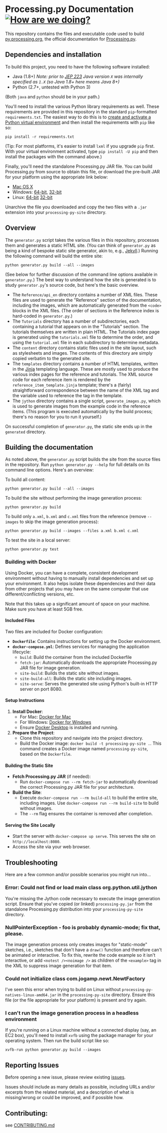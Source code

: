 # Processing.py Documentation [![How are we doing?](https://travis-ci.org/jdf/processing-py-site.svg)](https://travis-ci.org/jdf/processing-py-site)

This repository contains the files and executable code used to build
[py.processing.org](http://py.processing.org), the official documentation for
[Processing.py](https://github.com/jdf/processing.py).

## Dependencies and installation

To build this project, you need to have the following software installed:

* Java (1.8+) *Note: prior to [JEP 223](https://openjdk.org/jeps/223) Java version `X` was internally specified as `1.X` (so Java 1.8+ here means Java 8+)*
* Python (2.7+, untested with Python 3)

(Both `java` and `python` should be in your path.)

You'll need to install the various Python library requirements as well. These
requirements are provided in this repository in the standard `pip`-formatted
`requirements.txt`. The
easiest way to do this is to [create and activate a Python virtual
environment](http://docs.python-guide.org/en/latest/dev/virtualenvs/) and then
install the requirements with `pip` like so:

    pip install -r requirements.txt

(Tip: For most platforms, it's easier to install `lxml` if you upgrade `pip`
first. With your virtual environment activated, type `pip install -U pip` and
then install the packages with the command above.)

Finally, you'll need the standalone Processing.py JAR file. You can build
Processing.py from source to obtain this file, or download the pre-built JAR
for your platform using the appropriate link below:

* [Mac OS X](http://py.processing.org/processing.py-macosx.tgz)
* Windows: [64-bit](http://py.processing.org/processing.py-windows64.zip),
  [32-bit](http://py.processing.org/processing.py-windows32.zip)
* Linux: [64-bit](http://py.processing.org/processing.py-linux64.tgz)
  [32-bit](http://py.processing.org/processing.py-linux32.tgz)

Unarchive the file you downloaded and copy the two files with a `.jar`
extension into your `processing-py-site` directory.

## Overview

The `generator.py` script takes the various files in this repository, processes
them and generates a static HTML site. (You can think of `generator.py` as
being a kind of bespoke static site generator, akin to, e.g.,
[Jekyll](https://jekyllrb.com/).) Running the following command will build the
entire site:

    python generator.py build --all --images

(See below for further discussion of the command line options available
in `generator.py`.) The best way to understand how the site is generated is to
study `generator.py`'s source code, but here's the basic overview.

* The `Reference/api_en` directory contains a number of XML files. These files
  are used to generate the "Reference" section of the documentation, including
  the images, which are automatically generated from the `<code>` blocks in the
  XML files. (The order of sections in the Reference index is hard-coded in
  `generator.py`.)
* The `Tutorials` directory has a number of subdirectories, each containing a
  tutorial that appears on in the "Tutorials" section. The tutorials themselves
  are written in plain HTML. The Tutorials index page is generated using the
  `tutorials.xml` file to determine the order, and using the `tutorial.xml`
  file in each subdirectory to determine metadata.
* The `content` directory contains static files used in the site layout, such
  as stylesheets and images. The contents of this directory are simply copied
  verbatim to the generated site.
* The `templates` directory contains a number of HTML templates, written in the
  [Jinja](http://jinja.pocoo.org/docs/dev/) templating language. These are
  mostly used to produce the various index pages for the reference and
  tutorials. The XML source code for each reference item is rendered by the
  `reference_item_template.jinja` template; there's a (fairly) straightforward
  correspondence between the name of the XML tag and the variable used to
  reference the tag in the template.
* The `jython` directory contains a single script, `generate_images.py`, which
  is used to generate images from the example code in the reference items.
  (This program is executed automatically by the build process; there's no
  reason for you to run it yourself.)

On successful completion of `generator.py`, the static site ends up in the
`generated` directory.

## Building the documentation

As noted above, the `generator.py` script builds the site from the source
files in the repository. Run `python generator.py --help` for full details on
its command line options. Here's an overview:

To build all content:

    python generator.py build --all --images

To build the site without performing the image generation process:

    python generator.py build

To build only `a.xml`, `b.xml` and `c.xml` files from the reference (remove
`--images` to skip the image generation process):

    python generator.py build --images --files a.xml b.xml c.xml

To test the site in a local server:

    python generator.py test

### Building with Docker
Using Docker, you can have a complete, consistent development environment without having to manually install dependencies and set up your environment. It also helps isolate these dependencies and their data from other projects that you may have on the same computer that use different/conflicting versions, etc.

Note that this takes up a significant amount of space on your machine. Make sure you have at least 5GB free.

#### Included Files

Two files are included for Docker configuration:

- **`Dockerfile`**: Contains instructions for setting up the Docker environment.
- **`docker-compose.yml`**: Defines services for managing the application lifecycle:
  - `build`: Build the container from the included Dockerfile
  - `fetch-jar`: Automatically downloads the appropriate Processing.py JAR file for image generation.
  - `site-build`: Builds the static site without images.
  - `site-build-all`: Builds the static site including images.
  - `site-serve`: Serves the generated site using Python's built-in HTTP server on port 8080.

#### Setup Instructions

1. **Install Docker**:
   - For Mac: [Docker for Mac](https://www.docker.com/docker-mac)
   - For Windows: [Docker for Windows](https://www.docker.com/docker-windows)
   - Ensure [Docker Desktop](https://www.docker.com/products/docker-desktop/) is installed and running.
2. **Prepare the Project**:
   - Clone this repository and navigate into the project directory.
   - Build the Docker image: `docker build -t processing-py-site .`. This command creates a Docker image named `processing-py-site`, based on the `Dockerfile`.

#### Building the Static Site

- **Fetch Processing.py JAR** (if needed): 
  - Run `docker-compose run --rm fetch-jar` to automatically download the correct Processing.py JAR file for your architecture.
- **Build the Site**: 
  - Execute `docker-compose run --rm build-all` to build the entire site, including images. Use `docker-compose run --rm build-site` to build without images.
  - The `--rm` flag ensures the container is removed after completion.

#### Serving the Site Locally

- Start the server with `docker-compose up serve`. This serves the site on `http://localhost:8080`.
- Access the site via your web browser.

## Troubleshooting

Here are a few common and/or possible scenarios you might run into...

### Error: Could not find or load main class org.python.util.jython

You're missing the Jython code necessary to execute the image generation
script. Ensure that you've copied (or linked) `processing-py.jar` from the
standalone Processing.py distribution into your `processing-py-site` directory.

### NullPointerException - foo is probably dynamic-mode; fix that, please.

The image generation process only creates images for "static-mode" sketches,
i.e., sketches that don't have a `draw()` function and therefore can't be
animated or interactive. To fix this, rewrite the code example so it isn't
interactive, or add `<notest /><noimage />` as children of the `<example>` tag
in the XML to suppress image generation for that item.

### Could not initialize class com.jogamp.newt.NewtFactory

I've seen this error when trying to build on Linux without 
`processing-py-natives-linux-amd64.jar` in the `processing-py-site` directory.
Ensure this file (or the file appropriate for your platform) is present and try
again.

### I can't run the image generation process in a headless environment

If you're running on a Linux machine without a connected display (say, an EC2
box), you'll need to install `xvfb` using the package manager for your
operating system. Then run the build script like so:

    xvfb-run python generator.py build --images

## Reporting Issues

Before opening a new issue, please review existing [issues](issues).

Issues should include as many details as possible, including URLs and/or
excerpts from the related material, and a description of what is missing/wrong
or could be improved, and if possible how.

## Contributing:

see [CONTRIBUTING.md](CONTRIBUTING.md)